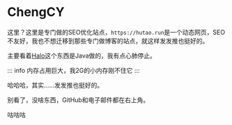 # ChengCY

这里？这里是专门做的SEO优化站点，`https://hutao.run`是一个动态网页，SEO不友好，我也不想迁移到那些专门做博客的站点，就这样发发推也挺好的。

主要看着[Halo](https://github.com/halo-dev/halo)这个东西是Java做的，我有点心肺停止。

::: info
内存占用巨大，我2G的小内存刚不住它
:::

哈哈哈，其实……发发推也挺好的。

别看了，没啥东西，GitHub和电子邮件都在右上角。

咕咕咕
